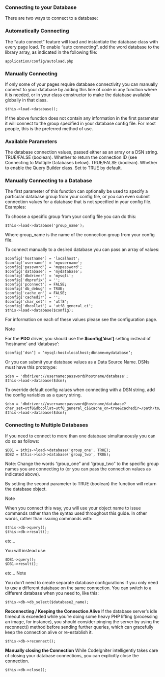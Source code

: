 ### Connecting to your Database ###
There are two ways to connect to a database:

### Automatically Connecting ###
The “auto connect” feature will load and instantiate the database class with every page load. To enable “auto connecting”, add the word database to the library array, as indicated in the following file:

	application/config/autoload.php

### Manually Connecting ###

If only some of your pages require database connectivity you can manually connect to your database by adding this line of code in any function where it is needed, or in your class constructor to make the database available globally in that class.

	$this->load->database();

If the above function does not contain any information in the first parameter it will connect to the group specified in your database config file. For most people, this is the preferred method of use.

### Available Parameters ###

The database connection values, passed either as an array or a DSN string.
TRUE/FALSE (boolean). Whether to return the connection ID (see Connecting to Multiple Databases below).
TRUE/FALSE (boolean). Whether to enable the Query Builder class. Set to TRUE by default.
### Manually Connecting to a Database ###

The first parameter of this function can optionally be used to specify a particular database group from your config file, or you can even submit connection values for a database that is not specified in your config file. Examples:

To choose a specific group from your config file you can do this:

	$this->load->database('group_name');
Where group_name is the name of the connection group from your config file.

To connect manually to a desired database you can pass an array of values:

	$config['hostname'] = 'localhost';
	$config['username'] = 'myusername';
	$config['password'] = 'mypassword';
	$config['database'] = 'mydatabase';
	$config['dbdriver'] = 'mysqli';
	$config['dbprefix'] = '';
	$config['pconnect'] = FALSE;
	$config['db_debug'] = TRUE;
	$config['cache_on'] = FALSE;
	$config['cachedir'] = '';
	$config['char_set'] = 'utf8';
	$config['dbcollat'] = 'utf8_general_ci';
	$this->load->database($config);
For information on each of these values please see the configuration page.

Note

For the **PDO** driver, you should use the **$config[‘dsn’]** setting instead of ‘hostname’ and ‘database’:


	$config[‘dsn’] = ‘mysql:host=localhost;dbname=mydatabase’;
Or you can submit your database values as a Data Source Name. DSNs must have this prototype:

	$dsn = 'dbdriver://username:password@hostname/database';
	$this->load->database($dsn);
To override default config values when connecting with a DSN string, add the config variables as a query string.

	$dsn = 'dbdriver://username:password@hostname/database?char_set=utf8&dbcollat=utf8_general_ci&cache_on=true&cachedir=/path/to/cache';
	$this->load->database($dsn);
### Connecting to Multiple Databases ###

If you need to connect to more than one database simultaneously you can do so as follows:

	$DB1 = $this->load->database('group_one', TRUE);
	$DB2 = $this->load->database('group_two', TRUE);
Note: Change the words “group_one” and “group_two” to the specific group names you are connecting to (or you can pass the connection values as indicated above).

By setting the second parameter to TRUE (boolean) the function will return the database object.

Note

When you connect this way, you will use your object name to issue commands rather than the syntax used throughout this guide. In other words, rather than issuing commands with:


	$this->db->query();
	$this->db->result();
etc...

You will instead use:

	$DB1->query();
	$DB1->result();
etc...
Note

You don’t need to create separate database configurations if you only need to use a different database on the same connection. You can switch to a different database when you need to, like this:

	$this->db->db_select($database2_name);
**Reconnecting / Keeping the Connection Alive**
If the database server’s idle timeout is exceeded while you’re doing some heavy PHP lifting (processing an image, for instance), you should consider pinging the server by using the reconnect() method before sending further queries, which can gracefully keep the connection alive or re-establish it.

	$this->db->reconnect();
**Manually closing the Connection**
While CodeIgniter intelligently takes care of closing your database connections, you can explicitly close the connection.

	$this->db->close();
